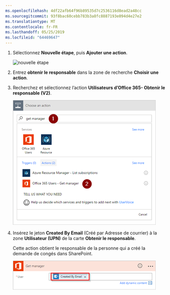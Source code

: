 ```yaml
---
ms.openlocfilehash: 4df22afb64f96b89535d7c2536116d8ead2a48cc
ms.sourcegitcommit: 93f8bac60cebb783b3a8fc8887193e094d4e27e2
ms.translationtype: MT
ms.contentlocale: fr-FR
ms.lasthandoff: 05/25/2019
ms.locfileid: "64469647"
---
```

1. Sélectionnez **Nouvelle étape**, puis **Ajouter une action**.
   
    ![nouvelle étape](media/modern-approvals/select-sharepoint-add-action.png)
2. Entrez **obtenir le responsable** dans la zone de recherche **Choisir une action**.
3. Recherchez et sélectionnez l’action **Utilisateurs d’Office 365- Obtenir le responsable (V2)**.

    ![sélectionner les utilisateurs office](media/modern-approvals/add-get-manager-action.png)
4. Insérez le jeton **Created By Email** (Créé par Adresse de courrier) à la zone **Utilisateur (UPN)** de la carte **Obtenir le responsable**.

    Cette action obtient le responsable de la personne qui a créé la demande de congés dans SharePoint.

    ![obtenir la configuration du responsable](media/modern-approvals/get-manager-card.png)

